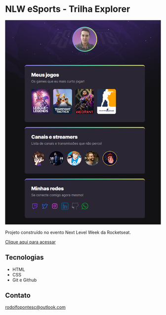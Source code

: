 # NLW eSports - Trilha Explorer

![preview](./.github/preview.png)

Projeto construído no evento Next Level Week da Rocketseat.

[Clique aqui para acessar
](https://roodolfopc.github.io/nlw-esports-explorer)

## Tecnologias

- HTML
- CSS
- Git e Github

## Contato

rodolfopontesc@outlook.com

